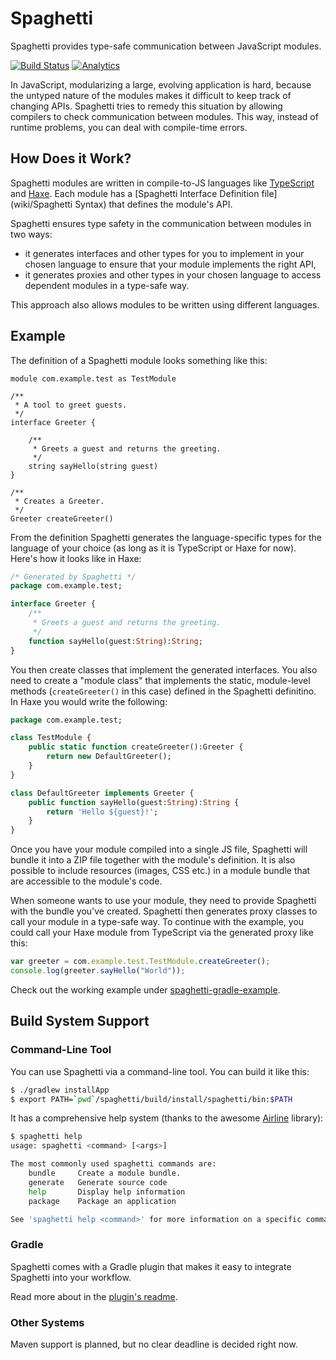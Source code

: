 Spaghetti
=========

Spaghetti provides type-safe communication between JavaScript modules.

[![Build Status](https://travis-ci.org/prezi/spaghetti.svg)](https://travis-ci.org/prezi/spaghetti)
[![Analytics](https://ga-beacon.appspot.com/UA-54695510-1/github.com/prezi/spaghetti)](https://github.com/igrigorik/ga-beacon)

In JavaScript, modularizing a large, evolving application is hard, because the untyped nature of the modules makes it difficult to keep track of changing APIs. Spaghetti tries to remedy this situation by allowing compilers to check communication between modules. This way, instead of runtime problems, you can deal with compile-time errors.

## How Does it Work?

Spaghetti modules are written in compile-to-JS languages like [TypeScript](http://typescriptlang.org) and [Haxe](http://haxe.org). Each module has a [Spaghetti Interface Definition file](wiki/Spaghetti Syntax) that defines the module's API.

Spaghetti ensures type safety in the communication between modules in two ways:

* it generates interfaces and other types for you to implement in your chosen language to ensure that your module implements the right API,
* it generates proxies and other types in your chosen language to access dependent modules in a type-safe way.

This approach also allows modules to be written using different languages.

## Example

The definition of a Spaghetti module looks something like this:

```
module com.example.test as TestModule

/**
 * A tool to greet guests.
 */
interface Greeter {

    /**
     * Greets a guest and returns the greeting.
     */
    string sayHello(string guest)
}

/**
 * Creates a Greeter.
 */
Greeter createGreeter()
```

From the definition Spaghetti generates the language-specific types for the language of your choice (as long as it is TypeScript or Haxe for now). Here's how it looks like in Haxe:

```haxe
/* Generated by Spaghetti */
package com.example.test;

interface Greeter {
    /**
     * Greets a guest and returns the greeting.
     */
    function sayHello(guest:String):String;
}
```

You then create classes that implement the generated interfaces. You also need to create a "module class" that implements the static, module-level methods (`createGreeter()` in this case) defined in the Spaghetti definitino. In Haxe you would write the following:

```haxe
package com.example.test;

class TestModule {
    public static function createGreeter():Greeter {
        return new DefaultGreeter();
    }
}

class DefaultGreeter implements Greeter {
    public function sayHello(guest:String):String {
        return 'Hello ${guest}!';
    }
}
```

Once you have your module compiled into a single JS file, Spaghetti will bundle it into a ZIP file together with the module's definition. It is also possible to include resources (images, CSS etc.) in a module bundle that are accessible to the module's code.

When someone wants to use your module, they need to provide Spaghetti with the bundle you've created. Spaghetti then generates proxy classes to call your module in a type-safe way. To continue with the example, you could call your Haxe module from TypeScript via the generated proxy like this:

```typescript
var greeter = com.example.test.TestModule.createGreeter();
console.log(greeter.sayHello("World"));
```

Check out the working example under [spaghetti-gradle-example](spaghetti-gradle-example).

## Build System Support

### Command-Line Tool

You can use Spaghetti via a command-line tool. You can build it like this:

```bash
$ ./gradlew installApp
$ export PATH=`pwd`/spaghetti/build/install/spaghetti/bin:$PATH
```

It has a comprehensive help system (thanks to the awesome [Airline](https://github.com/airlift/airline) library):

```bash
$ spaghetti help
usage: spaghetti <command> [<args>]

The most commonly used spaghetti commands are:
    bundle     Create a module bundle.
    generate   Generate source code
    help       Display help information
    package    Package an application

See 'spaghetti help <command>' for more information on a specific command.
```

### Gradle

Spaghetti comes with a Gradle plugin that makes it easy to integrate Spaghetti into your workflow.

Read more about in the [plugin's readme](gradle-spaghetti-plugin/README.md).

### Other Systems

Maven support is planned, but no clear deadline is decided right now.

